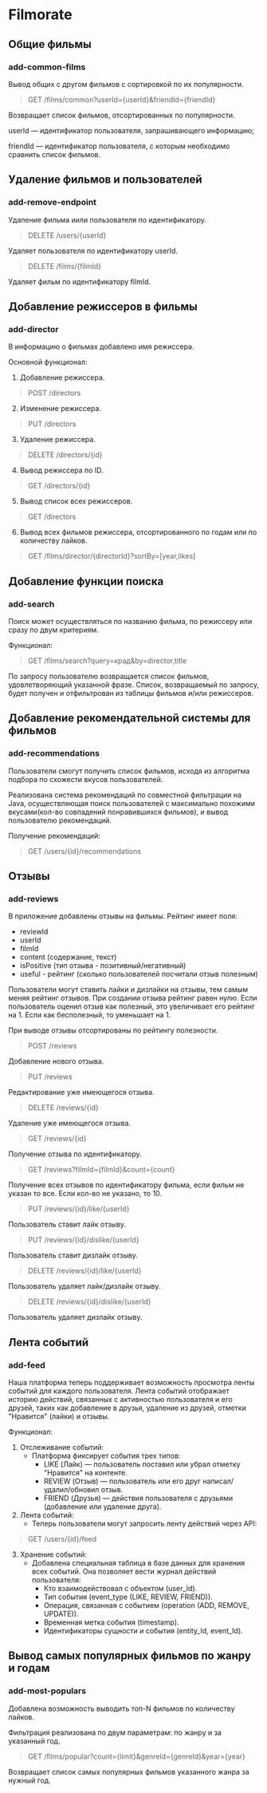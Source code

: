 # Filmorate

## Общие фильмы

### add-common-films

Вывод общих с другом фильмов с сортировкой по их популярности.

>GET /films/common?userId={userId}&friendId={friendId}
 
Возвращает список фильмов, отсортированных по популярности.

userId — идентификатор пользователя, запрашивающего информацию;

friendId — идентификатор пользователя, с которым необходимо сравнить список фильмов.

## Удаление фильмов и пользователей

### add-remove-endpoint

Удаление фильма иили пользователя по идентификатору.

>DELETE /users/{userId}

Удаляет пользователя по идентификатору userId.

>DELETE /films/{filmId}

Удаляет фильм по идентификатору filmId.

## Добавление режиссеров в фильмы

### add-director

В информацию о фильмах добавлено имя режиссера.

Основной функционал:

1. Добавление режиссера.
>POST /directors
2. Изменение режиссера.
>PUT /directors
3. Удаление режиссера.
>DELETE /directors/{id}
4. Вывод режиссера по ID.
>GET /directors/{id}
5. Вывод список всех режиссеров.
>GET /directors
6. Вывод всех фильмов режиссера, отсортированного по годам или по количеству лайков.
>GET /films/director/{directorId}?sortBy=[year,likes]

## Добавление функции поиска

### add-search

Поиск может осуществляться по названию фильма, по режиссеру или сразу по двум критериям.

Функционал:
> GET /films/search?query=крад&by=director,title

По запросу пользователю возвращается список фильмов, удовлетворяющий указанной фразе.  Список, возвращаемый по запросу, будет получен и отфильтрован из таблицы фильмов и/или режиссеров.

## Добавление рекомендательной системы для фильмов

### add-recommendations

Пользователи смогут получить список фильмов, исходя из алгоритма подбора по схожести вкусов пользователей.

Реализована система рекомендаций по совместной фильтрации на Java, осуществляющая поиск пользователей с максимально похожими вкусами(кол-во совпадений понравившихся фильмов), и вывод пользователю рекомендаций.

Получение рекомендаций:
> GET /users/{id}/recommendations

## Отзывы

### add-reviews

В приложение добавлены отзывы на фильмы. Рейтинг имеет поля:
- reviewId
- userId
- filmId
- content (содержание, текст)
- isPositive (тип отзыва - позитивный/негативный)
- useful - рейтинг (сколько пользователей посчитали отзыв полезным)

Пользователи могут ставить лайки и дизлайки на отзывы, тем самым меняя рейтинг отзывов. При создании отзыва рейтинг равен нулю. Если пользователь оценил отзыв как полезный, это увеличивает его рейтинг на 1. Если как бесполезный, то уменьшает на 1.

При выводе отзывы отсортированы по рейтингу полезности.

>POST /reviews

Добавление нового отзыва.

>PUT /reviews

Редактирование уже имеющегося отзыва.

>DELETE /reviews/{id}

Удаление уже имеющегося отзыва.

>GET /reviews/{id}

Получение отзыва по идентификатору.

>GET /reviews?filmId={filmId}&count={count}
> 
Получение всех отзывов по идентификатору фильма, если фильм не указан то все. Если кол-во не указано, то 10.

>PUT /reviews/{id}/like/{userId}

Пользователь ставит лайк отзыву.

>PUT /reviews/{id}/dislike/{userId}

Пользователь ставит дизлайк отзыву.

>DELETE /reviews/{id}/like/{userId}

Пользователь удаляет лайк/дизлайк отзыву.

>DELETE /reviews/{id}/dislike/{userId}

Пользователь удаляет дизлайк отзыву.

## Лента событий

### add-feed

Наша платформа теперь поддерживает возможность просмотра ленты событий для каждого пользователя. Лента событий отображает историю действий, связанных с активностью пользователя и его друзей, таких как добавление в друзья, удаление из друзей, отметки "Нравится" (лайки) и отзывы.

Функционал:
1. Отслеживание событий:
    - Платформа фиксирует события трех типов:
        - LIKE (Лайк) — пользователь поставил или убрал отметку "Нравится" на контенте.
        - REVIEW (Отзыв) — пользователь или его друг написал/удалил/обновил отзыв.
        - FRIEND (Друзья) — действия пользователя с друзьями (добавление или удаление друга).
2. Лента событий:
    - Теперь пользователи могут запросить ленту действий через API:
> GET /users/{id}/feed
3. Хранение событий:
    - Добавлена специальная таблица в базе данных для хранения всех событий. Она позволяет вести журнал действий пользователя:
        - Кто взаимодействовал с объектом (user_Id).
        - Тип события (event_type (LIKE, REVIEW, FRIEND)).
        - Операция, связанная с событием (operation (ADD, REMOVE, UPDATE)).
        - Временная метка события (timestamp).
        - Идентификаторы сущности и события (entity_Id, event_Id).

## Вывод самых популярных фильмов по жанру и годам

### add-most-populars

Добавлена возможность выводить топ-N фильмов по количеству лайков.

Фильтрация реализована по двум параметрам: по жанру и за указанный год.

> GET /films/popular?count={limit}&genreId={genreId}&year={year}

Возвращает список самых популярных фильмов указанного жанра за нужный год.
